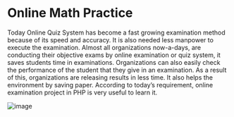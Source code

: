 # Online Math Practice
Today Online Quiz System has become a fast growing examination method because of its speed and accuracy. It is also needed less manpower to execute the examination. Almost all organizations now-a-days, are conducting their objective exams by online examination or quiz system, it saves students time in examinations. Organizations can also easily check the performance of the student that they give in an examination. As a result of this, organizations are releasing results in less time. It also helps the environment by saving paper. According to today’s requirement, online examination project in PHP is very useful to learn it.

![image](https://github.com/V-yavanika/Online-Math-Practise/assets/88229705/019188a7-b1f5-4e9d-8014-a32150151ed8)
